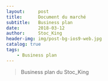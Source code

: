 ```yaml
---
layout:     post
title:      Document du marché
subtitle:   Business plan
date:       2018-03-12
author:     Stoc_King
header-img: img/post-bg-ios9-web.jpg
catalog: true
tags:
    - Business plan
---
```


>Business plan du Stoc_King
